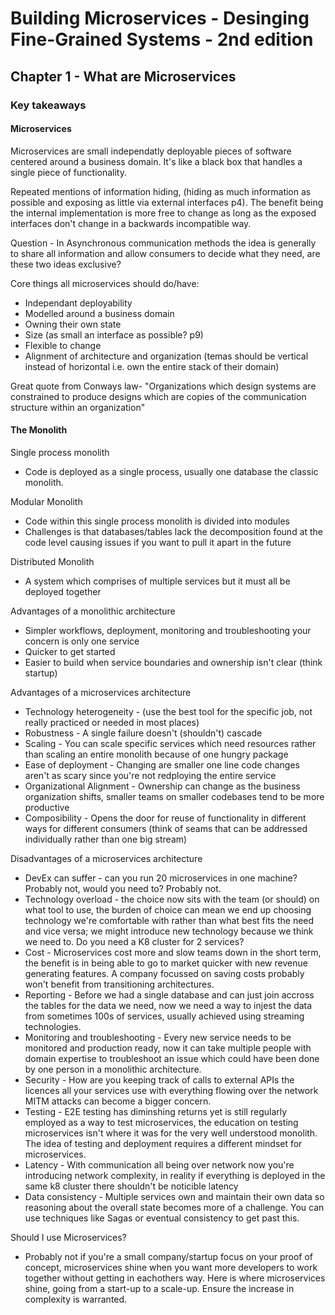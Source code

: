 # Building Microservices - Desinging Fine-Grained Systems - 2nd edition

## Chapter 1 - What are Microservices 

### Key takeaways 

#### **Microservices**

Microservices are small independatly deployable pieces of software centered around a business domain. It's like a black box that handles a single piece of functionality. 

Repeated mentions of information hiding, (hiding as much information as possible and exposing as little via external interfaces p4). The benefit being the internal implementation is more free to change as long as the exposed interfaces don't change in a backwards incompatible way. 

Question - In Asynchronous communication methods the idea is generally to share all information and allow consumers to decide what they need, are these two ideas exclusive? 

Core things all microservices should do/have:
- Independant deployability
- Modelled around a business domain
- Owning their own state
- Size (as small an interface as possible? p9)
- Flexible to change
- Alignment of architecture and organization (temas should be vertical instead of horizontal i.e. own the entire stack of their domain)

Great quote from Conways law- "Organizations which design systems are constrained to produce designs which are copies of the communication structure within an organization" 

#### **The Monolith**

Single process monolith

- Code is deployed as a single process, usually one database the classic monolith.

Modular Monolith

- Code within this single process monolith is divided into modules 
- Challenges is that databases/tables lack the decomposition found at the code level causing issues if you want to pull it apart in the future

Distributed Monolith

- A system which comprises of multiple services but it must all be deployed together

Advantages of a monolithic architecture
- Simpler workflows, deployment, monitoring and troubleshooting your concern is only one service
- Quicker to get started
- Easier to build when service boundaries and ownership isn't clear (think startup)

Advantages of a microservices architecture
- Technology heterogeneity - (use the best tool for the specific job, not really practiced or needed in most places)
- Robustness - A single failure doesn't (shouldn't) cascade
- Scaling - You can scale specific services which need resources rather than scaling an entire monolith because of one hungry package
- Ease of deployment - Changing are smaller one line code changes aren't as scary since you're not redploying the entire service
- Organizational Alignment - Ownership can change as the business organization shifts, smaller teams on smaller codebases tend to be more productive
- Composibility - Opens the door for reuse of functionality in different ways for different consumers (think of seams that can be addressed individually rather than one big stream)

Disadvantages of a microservices architecture
- DevEx can suffer - can you run 20 microservices in one machine? Probably not, would you need to? Probably not.
- Technology overload - the choice now sits with the team (or should) on what tool to use, the burden of choice can mean we end up choosing technology we're comfortable with rather than what best fits the need and vice versa; we might introduce new technology because we think we need to. Do you need a K8 cluster for 2 services?
- Cost - Microservices cost more and slow teams down in the short term, the benefit is in being able to go to market quicker with new revenue generating features. A company focussed on saving costs probably won't benefit from transitioning architectures. 
- Reporting - Before we had a single database and can just join accross the tables for the data we need, now we need a way to injest the data from sometimes 100s of services, usually achieved using streaming technologies. 
- Monitoring and troubleshooting - Every new service needs to be monitored and production ready, now it can take multiple people with domain expertise to troubleshoot an issue which could have been done by one person in a monolithic architecture. 
- Security - How are you keeping track of calls to external APIs the licences all your services use with everything flowing over the network MITM attacks can become a bigger concern. 
- Testing - E2E testing has diminshing returns yet is still regularly employed as a way to test microservices, the education on testing microservices isn't where it was for the very well understood monolith. The idea of testing and deployment requires a different mindset for microservices.
- Latency - With communication all being over network now you're introducing network complexity, in reality if everything is deployed in the same k8 cluster there shouldn't be noticible latency 
- Data consistency - Multiple services own and maintain their own data so reasoning about the overall state becomes more of a challenge. You can use techniques like Sagas or eventual consistency to get past this. 

Should I use Microservices? 

- Probably not if you're a small company/startup focus on your proof of concept, microservices shine when you want more developers to work together without getting in eachothers way. Here is where microservices shine, going from a start-up to a scale-up. Ensure the increase in complexity is warranted. 

